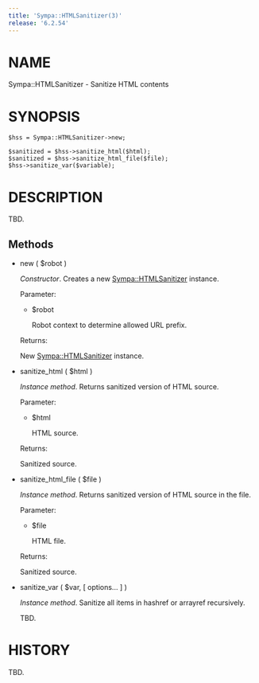 ```yaml
---
title: 'Sympa::HTMLSanitizer(3)'
release: '6.2.54'
---
```


# NAME

Sympa::HTMLSanitizer - Sanitize HTML contents

# SYNOPSIS

    $hss = Sympa::HTMLSanitizer->new;

    $sanitized = $hss->sanitize_html($html);
    $sanitized = $hss->sanitize_html_file($file);
    $hss->sanitize_var($variable);

# DESCRIPTION

TBD.

## Methods

- new ( $robot )

    _Constructor_.
    Creates a new [Sympa::HTMLSanitizer](./Sympa-HTMLSanitizer.3.md) instance.

    Parameter:

    - $robot

        Robot context to determine allowed URL prefix.

    Returns:

    New [Sympa::HTMLSanitizer](./Sympa-HTMLSanitizer.3.md) instance.

- sanitize\_html ( $html )

    _Instance method_.
    Returns sanitized version of HTML source.

    Parameter:

    - $html

        HTML source.

    Returns:

    Sanitized source.

- sanitize\_html\_file ( $file )

    _Instance method_.
    Returns sanitized version of HTML source in the file.

    Parameter:

    - $file

        HTML file.

    Returns:

    Sanitized source.

- sanitize\_var ( $var, \[ options... \] )

    _Instance method_.
    Sanitize all items in hashref or arrayref recursively.

    TBD.

# HISTORY

TBD.
